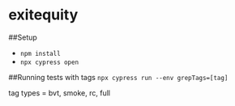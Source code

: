 # exitequity

##Setup
- `npm install`
- `npx cypress open`

##Running tests with tags
`npx cypress run --env grepTags=[tag]`

tag types = bvt, smoke, rc, full
